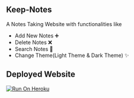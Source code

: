 ## Keep-Notes
A Notes Taking Website with functionalities like
  * Add New Notes ➕
  * Delete Notes  ❌
  * Search Notes 🔎
  * Change Theme(Light Theme & Dark Theme) ✨


## Deployed Website
[![Run On Heroku](https://heroku-badge.herokuapp.com/?app=heroku-badge)](https://keep-notes-1.herokuapp.com/)

